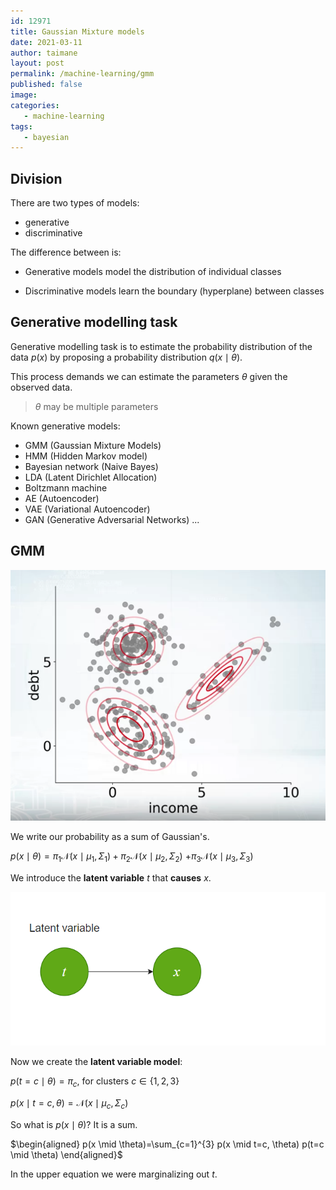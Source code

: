 ```yaml
---
id: 12971
title: Gaussian Mixture models
date: 2021-03-11
author: taimane
layout: post
permalink: /machine-learning/gmm
published: false
image: 
categories: 
   - machine-learning
tags:
   - bayesian
---
```


## Division

There are two types of models:
* generative
* discriminative

The difference between is:

* Generative models model the distribution of individual classes

* Discriminative models learn the boundary (hyperplane) between classes


## Generative modelling task

Generative modelling task is to estimate the probability distribution of the data $p(x)$ by proposing a probability distribution $q(x \mid \theta)$.

This process demands we can estimate the parameters $\theta$ given the observed data.

> $\theta$ may be multiple parameters

Known generative models:

* GMM (Gaussian Mixture Models)
* HMM (Hidden Markov model)
* Bayesian network (Naive Bayes)
* LDA (Latent Dirichlet Allocation)
* Boltzmann machine
* AE (Autoencoder)
* VAE (Variational Autoencoder)
* GAN (Generative Adversarial Networks)
...

## GMM

![gmm](/wp-content/uploads/2021/03/gmm1.png)

We write our probability as a sum of Gaussian's.

$p(x \mid \theta)=\pi_{1} \mathcal{N}\left(x \mid \mu_{1}, \Sigma_{1}\right)+\pi_{2} \mathcal{N}\left(x \mid \mu_{2}, \Sigma_{2}\right)$
$+\pi_{3} \mathcal{N}\left(x \mid \mu_{3}, \Sigma_{3}\right)$

We introduce the **latent variable** $t$ that **causes** $x$.

![gmm](/wp-content/uploads/2021/03/latent1.png)


Now we create the **latent variable model**:

$p(t=c \mid \theta)=\pi_{c}$, for clusters $c \in \{1,2,3\}$

$p(x \mid t=c, \theta)=\mathcal{N}\left(x \mid \mu_{c}, \Sigma_{c}\right)$ 

So what is $p(x \mid \theta)$? It is a sum.

$\begin{aligned} p(x \mid \theta)=\sum_{c=1}^{3} p(x \mid t=c, \theta) p(t=c \mid \theta) \end{aligned}$

In the upper equation we were marginalizing out $t$.






